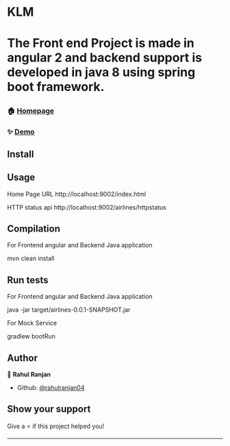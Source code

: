  <h1>KLM<h1>
  
 The Front end Project is made in angular 2 and backend support is developed in java 8 using spring boot framework. 

### 🏠 [Homepage](http://localhost:9002/index.html)

### ✨ [Demo](http://localhost:9002/index.html)

## Install


## Usage

Home Page URL
http://localhost:9002/index.html

HTTP status api
http://localhost:9002/airlines/httpstatus


## Compilation

For Frontend angular and Backend Java application

mvn clean install


## Run tests

For Frontend angular and Backend Java application

java -jar target/airlines-0.0.1-SNAPSHOT.jar

For Mock Service

gradlew bootRun

## Author

👤 **Rahul Ranjan**

* Github: [@rahulranjan04](https://github.com/rahulranjan04)

## Show your support

Give a ⭐️ if this project helped you!

***
